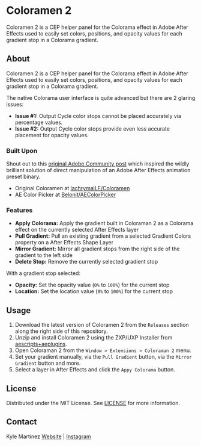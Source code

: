 # Coloramen 2

Coloramen 2 is a CEP helper panel for the Colorama effect in Adobe After Effects used to easily set colors, positions, and opacity values for each gradient stop in a Colorama gradient.

## About

Coloramen 2 is a CEP helper panel for the Colorama effect in Adobe After Effects used to easily set colors, positions, and opacity values for each gradient stop in a Colorama gradient.

The native Colorama user interface is quite advanced but there are 2 glaring issues:

* **Issue #1:** Output Cycle color stops cannot be placed accurately via percentage values.
* **Issue #2:** Output Cycle color stops provide even less accurate placement for opacity values.

### Built Upon

Shout out to this [original Adobe Community post](https://community.adobe.com/t5/after-effects-discussions/change-colorama-colors-via-scripting/m-p/10392133) which inspired the wildly brilliant solution of direct manipulation of an Adobe After Effects animation preset binary.

* Original Coloramen at [lachrymalLF/Coloramen](https://github.com/lachrymaLF/Coloramen)
* AE Color Picker at [Belonit/AEColorPicker](https://github.com/Belonit/AEColorPicker)

### Features

* **Apply Colorama:** Apply the gradient built in Coloraman 2 as a Colorama effect on the currently selected After Effects layer
* **Pull Gradient:** Pull an existing gradient from a selected Gradient Colors property on a After Effects Shape Layer
* **Mirror Gradient:** Mirror all gradient stops from the right side of the gradient to the left side
* **Delete Stop:** Remove the currently selected gradient stop

With a gradient stop selected:
* **Opacity:** Set the opacity value (`0%` to `100%`) for the current stop
* **Location:** Set the location value (`0%` to `100%`) for the current stop

## Usage

1. Download the latest version of Coloramen 2 from the `Releases` section along the right side of this repository.
2. Unzip and install Coloramen 2 using the ZXP/UXP Installer from [aescripts+aeplugins](https://aescripts.com/learn/zxp-installer/).
3. Open Coloraman 2 from the `Window > Extensions > Coloraman 2` menu.
4. Set your gradient manually, via the `Pull Gradient` button, via the `Mirror Gradient` button and more.
5. Select a layer in After Effects and click the `Appy Colorama` button.

## License

Distributed under the MIT License. See [LICENSE](/LICENSE) for more information.

## Contact
Kyle Martinez
[Website](https://www.kyle-martinez.com/) | [Instagram](https://www.instagram.com/kyletmartinez/)
